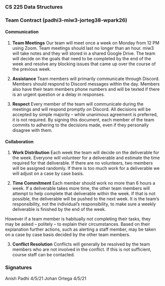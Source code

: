 ###  CS 225 Data Structures

### Team Contract (padhi3-miw3-jorteg38-wpark26)

#### Communication
1. **Team Meetings**
Our team will meet once a week on Monday from 12 PM using Zoom. Team meetings should last no longer than an hour. miw3 will take notes and they will stored in a shared Google Drive. The team will decide on the goals that need to be completed by the end of the week and resolve any blocking issues that came up over the course of the previous week.

2. **Assistance**
Team members will primarily communicate through Discord. Members should respond to Discord messages within the day. Members also have their team members phone numbers and will be texted if there is an urgent question or a delay in responses.

3. **Respect**
Every member of the team will communicate during the meetings and will respond promptly on Discord. All decisions will be accepted by simple majority – while unanimous agreement is preferred, it is not required. By signing this document, each member of the team commits to adhering
to the decisions made, even if they personally disagree with them.

#### Collaboration

1. **Work Distribution**
Each week the team will decide on the deliverable for the week. Everyone will volunteer for a deliverable and estimate the time required for that deliverable. If there are no volunteers, two members will be assigned randomly. If there is too much work for a deliverable we will adjust on a case by case basis.

2. **Time Commitment**
Each member should work no more than 6 hours a week. If a deliverable takes more time, the other team members will attempt to help complete that deliverable within the week. If that is not possible, the deliverable will be pushed to the next week. It is the team’s responsibility, not the individual’s responsibility, to make sure a weekly deliverable is finished by the end of the week.

However if a team member is habitually not completing their tasks, they may be asked – politely – to explain their circumstances. Based on their explanation further actions, such as alerting a staff member, may be taken on a case by case basis decided by the other team members.

3. **Conflict Resolution**
Conflicts will generally be resolved by the team members who are not involved in the conflict. If this is not sufficient, course staff can be contacted.

### Signatures

Anish Padhi 4/5/21
Johan Ortega 4/5/21
